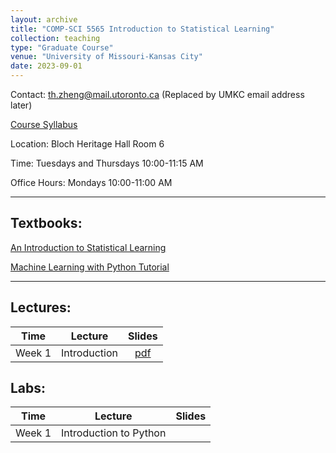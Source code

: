 ```yaml
---
layout: archive
title: "COMP-SCI 5565 Introduction to Statistical Learning"
collection: teaching
type: "Graduate Course"
venue: "University of Missouri-Kansas City"
date: 2023-09-01
---
```


<style scoped>
table {
  font-size: 16px;
}
</style>

Contact: [th.zheng@mail.utoronto.ca](mailto:th.zheng@mail.utoronto.ca) (Replaced by UMKC email address later)

[Course Syllabus](/umkc-teaching/Fall_23_Comp-Sci_5565_Tianhang.pdf)

Location: Bloch Heritage Hall Room 6

Time: Tuesdays and Thursdays 10:00-11:15 AM

Office Hours: Mondays 10:00-11:00 AM

---
## Textbooks:

[An Introduction to Statistical Learning](https://hastie.su.domains/ISLP/ISLP_website.pdf)

[Machine Learning with Python Tutorial](https://python-course.eu/books/bernd_klein_python_and_machine_learning_a4.pdf)



---
## Lectures:


|     Time     |      Lecture       |   Slides |  
|:------------:|:------------------:|:-------------------------------------------------------:|
|    Week 1    |    Introduction    | [pdf](/umkc-teaching/slides/Lecture1.pdf)|

## Labs:

|     Time     |      Lecture                 |   Slides |  
|:------------:|:----------------------------:|:-------------------------------------------------------:|
|    Week 1    |    Introduction to Python    | |


